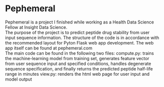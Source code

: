 # Pephemeral
Pephemeral is a project I finished while working as a Health Data Science Fellow at Insight Data Science.  
The purpose of the project is to predict peptide drug stability from user input sequence information. 
The structure of the code is in accordance with the recommended layout for Pyton Flask web app development. The web app itself can be found at pephemeral.com  
The main code can be found in the following two files:
compute.py: trains the machine-learning model from training set, generates feature vector from user sequence input and specified conditions, handles degenerate sequence specification, and finally returns the predicted peptide half-life range in minutes
view.py: renders the html web page for user input and model output

